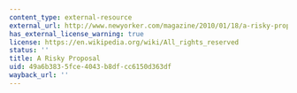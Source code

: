 ```yaml
---
content_type: external-resource
external_url: http://www.newyorker.com/magazine/2010/01/18/a-risky-proposal
has_external_license_warning: true
license: https://en.wikipedia.org/wiki/All_rights_reserved
status: ''
title: A Risky Proposal
uid: 49a6b383-5fce-4043-b8df-cc6150d363df
wayback_url: ''
---
```

